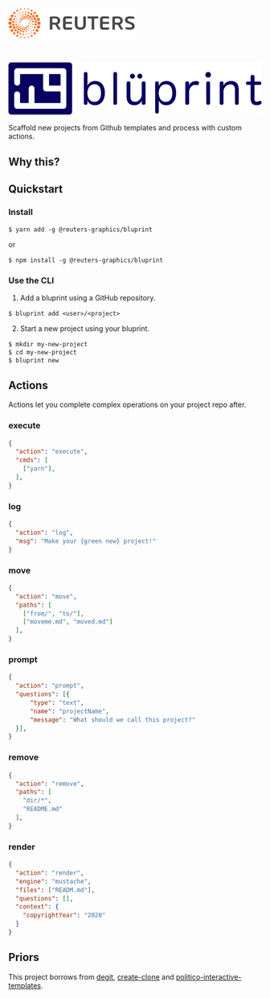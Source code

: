 ![Reuters](./badge.svg)

<br />

![logo](logo.svg)

Scaffold new projects from Github templates and process with custom actions.

## Why this?

## Quickstart

### Install

```
$ yarn add -g @reuters-graphics/bluprint
```
or

```
$ npm install -g @reuters-graphics/bluprint
```

### Use the CLI

1. Add a bluprint using a GitHub repository.

  ```
  $ bluprint add <user>/<project>
  ```

2. Start a new project using your bluprint.

  ```
  $ mkdir my-new-project
  $ cd my-new-project
  $ bluprint new
  ```

## Actions

Actions let you complete complex operations on your project repo after.

### execute

```json
{
  "action": "execute",
  "cmds": [
    ["yarn"],
  ],
}
```

### log

```json
{
  "action": "log",
  "msg": "Make your {green new} project!"
}
```

### move

```json
{
  "action": "move",
  "paths": [
    ["from/", "to/"],
    ["moveme.md", "moved.md"]
  ],
}
```

### prompt

```json
{
  "action": "prompt",
  "questions": [{
      "type": "text",
      "name": "projectName",
      "message": "What should we call this project?"
  }],
}
```

### remove

```json
{
  "action": "remove",
  "paths": [
    "dir/*",
    "README.md"
  ],
}
```

### render

```json
{
  "action": "render",
  "engine": "mustache",
  "files": ["READM.md"],
  "questions": [],
  "context": {
    "copyrightYear": "2020"
  }
}
```


## Priors

This project borrows from [degit](https://github.com/Rich-Harris/degit), [create-clone](https://github.com/rdmurphy/create-clone) and [politico-interactive-templates](https://github.com/The-Politico/politico-interactive-templates).
